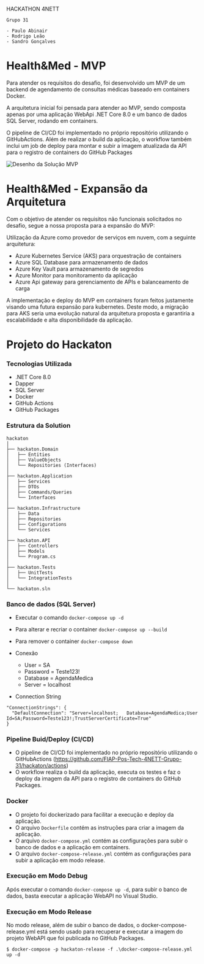 HACKATHON 4NETT

```
Grupo 31

- Paulo Abinair
- Rodrigo Leão
- Sandro Gonçalves
```

# Health&Med - MVP

Para atender os requisitos do desafio, foi desenvolvido um MVP de um backend de agendamento de consultas médicas baseado em containers Docker.

A arquitetura inicial foi pensada para atender ao MVP, sendo composta apenas por uma aplicação WebApi .NET Core 8.0 e um banco de dados SQL Server, rodando em containers.

O pipeline de CI/CD foi implementado no próprio repositório utilizando o GitHubActions. Além de realizar o build da aplicação, o workflow também inclui um job de deploy para montar e subir a imagem atualizada da API para o registro de containers do GitHub Packages

![Desenho da Solução MVP](https://drive.google.com/file/d/166dx7nO0AQPq4Y_SwHDdm_AJU4_PdH_C/view)

# Health&Med - Expansão da Arquitetura

Com o objetivo de atender os requisitos não funcionais solicitados no desafio, segue a nossa proposta para a expansão do MVP:

Utilização da Azure como provedor de serviços em nuvem, com a seguinte arquitetura:

- Azure Kubernetes Service (AKS) para orquestração de containers
- Azure SQL Database para armazenamento de dados
- Azure Key Vault para armazenamento de segredos
- Azure Monitor para monitoramento da aplicação
- Azure Api gateway para gerenciamento de APIs e balanceamento de carga

A implementação e deploy do MVP em containers foram feitos justamente visando uma futura expansão para kubernetes. Deste modo, a migração para AKS seria uma evolução natural da arquitetura proposta e garantiria a escalabilidade e alta disponibilidade da aplicação.

# Projeto do Hackaton

### Tecnologias Utilizada
- .NET Core 8.0
- Dapper
- SQL Server
- Docker
- GitHub Actions
- GitHub Packages

### Estrutura da Solution
```
hackaton
│
├── hackaton.Domain
│   ├── Entities
│   ├── ValueObjects
│   └── Repositories (Interfaces)
│
├── hackaton.Application
│   ├── Services
│   ├── DTOs
│   ├── Commands/Queries
│   └── Interfaces
│
├── hackaton.Infrastructure
│   ├── Data
│   ├── Repositories
│   ├── Configurations
│   └── Services
│
├── hackaton.API
│   ├── Controllers
│   ├── Models
│   └── Program.cs
│
├── hackaton.Tests
│   ├── UnitTests
│   └── IntegrationTests
│
└── hackaton.sln
```

### Banco de dados (SQL Server)

- Executar o comando  `docker-compose up -d`
- Para alterar e recriar o container `docker-compose up --build`
- Para remover o container `docker-compose down`

- Conexão
    - User = SA
    - Password = Teste123!
    - Database = AgendaMedica
    - Server = localhost

- Connection String
```
"ConnectionStrings": {
  "DefaultConnection": "Server=localhost;   Database=AgendaMedica;User Id=SA;Password=Teste123!;TrustServerCertificate=True"
}
```

### Pipeline Buid/Deploy (CI/CD)

- O pipeline de CI/CD foi implementado no próprio repositório utilizando o GitHubActions (https://github.com/FIAP-Pos-Tech-4NETT-Grupo-31/hackaton/actions)
- O workflow realiza o build da aplicação, executa os testes e faz o deploy da imagem da API para o registro de containers do GitHub Packages.

### Docker

- O projeto foi dockerizado para facilitar a execução e deploy da aplicação.
- O arquivo `Dockerfile` contém as instruções para criar a imagem da aplicação.
- O arquivo `docker-compose.yml` contém as configurações para subir o banco de dados e a aplicação em containers.
- O arquivo `docker-compose-release.yml` contém as configurações para subir a aplicação em modo release. 

### Execução em Modo Debug

Após executar o comando `docker-compose up -d`, para subir o banco de dados, basta executar a aplicação WebAPI no Visual Studio.

### Execução em Modo Release
No modo release, além de subir o banco de dados, o docker-compose-release.yml está sendo usado para recuperar e executar a imagem do projeto WebAPI que foi publicada no GitHub Packages.

```$ docker-compose -p hackaton-release -f .\docker-compose-release.yml up -d ```